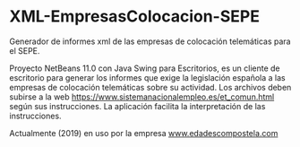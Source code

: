 # XML-EmpresasColocacion-SEPE
Generador de informes xml de las empresas de colocación telemáticas para el SEPE.

Proyecto NetBeans 11.0 con Java Swing para Escritorios, es un cliente de escritorio para generar los informes que exige la legislación española a las empresas de colocación telemáticas sobre su actividad. Los archivos deben subirse a la web https://www.sistemanacionalempleo.es/et_comun.html según sus instrucciones. La aplicación facilita la interpretación de las instrucciones.

Actualmente (2019) en uso por la empresa www.edadescompostela.com

